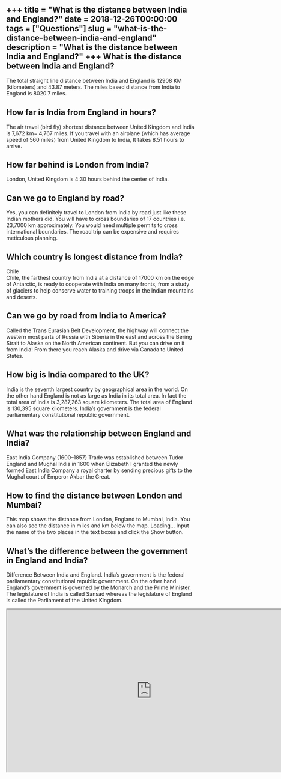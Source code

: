 +++
title = "What is the distance between India and England?"
date = 2018-12-26T00:00:00
tags = ["Questions"]
slug = "what-is-the-distance-between-india-and-england"
description = "What is the distance between India and England?"
+++
What is the distance between India and England?
-----------------------------------------------

The total straight line distance between India and England is 12908 KM (kilometers) and 43.87 meters. The miles based distance from India to England is 8020.7 miles.

How far is India from England in hours?
---------------------------------------

The air travel (bird fly) shortest distance between United Kingdom and India is 7,672 km= 4,767 miles. If you travel with an airplane (which has average speed of 560 miles) from United Kingdom to India, It takes 8.51 hours to arrive.

How far behind is London from India?
------------------------------------

London, United Kingdom is 4:30 hours behind the center of India.

Can we go to England by road?
-----------------------------

Yes, you can definitely travel to London from India by road just like these Indian mothers did. You will have to cross boundaries of 17 countries i.e. 23,7000 km approximately. You would need multiple permits to cross international boundaries. The road trip can be expensive and requires meticulous planning.

Which country is longest distance from India?
---------------------------------------------

Chile  
Chile, the farthest country from India at a distance of 17000 km on the edge of Antarctic, is ready to cooperate with India on many fronts, from a study of glaciers to help conserve water to training troops in the Indian mountains and deserts.

Can we go by road from India to America?
----------------------------------------

Called the Trans Eurasian Belt Development, the highway will connect the western most parts of Russia with Siberia in the east and across the Bering Strait to Alaska on the North American continent. But you can drive on it from India! From there you reach Alaska and drive via Canada to United States.

How big is India compared to the UK?
------------------------------------

India is the seventh largest country by geographical area in the world. On the other hand England is not as large as India in its total area. In fact the total area of India is 3,287,263 square kilometers. The total area of England is 130,395 square kilometers. India’s government is the federal parliamentary constitutional republic government.

What was the relationship between England and India?
----------------------------------------------------

East India Company (1600–1857) Trade was established between Tudor England and Mughal India in 1600 when Elizabeth I granted the newly formed East India Company a royal charter by sending precious gifts to the Mughal court of Emperor Akbar the Great.

How to find the distance between London and Mumbai?
---------------------------------------------------

This map shows the distance from London, England to Mumbai, India. You can also see the distance in miles and km below the map. Loading… Input the name of the two places in the text boxes and click the Show button.

What’s the difference between the government in England and India?
------------------------------------------------------------------

Difference Between India and England. India’s government is the federal parliamentary constitutional republic government. On the other hand England’s government is governed by the Monarch and the Prime Minister. The legislature of India is called Sansad whereas the legislature of England is called the Parliament of the United Kingdom.

<iframe allow="accelerometer; autoplay; clipboard-write; encrypted-media; gyroscope; picture-in-picture" allowfullscreen="" class="__youtube_prefs__  epyt-is-override  no-lazyload" data-no-lazy="1" data-origheight="433" data-origwidth="770" data-skipgform_ajax_framebjll="" height="433" id="_ytid_35337" loading="lazy" src="https://www.youtube.com/embed/twvId8Osw2g?enablejsapi=1&autoplay=0&cc_load_policy=0&cc_lang_pref=&iv_load_policy=1&loop=0&modestbranding=0&rel=1&fs=1&playsinline=0&autohide=2&theme=dark&color=red&controls=1&" title="YouTube player" width="770"></iframe>